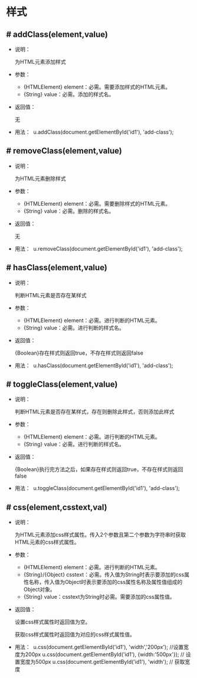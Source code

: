 
# 样式

## # addClass(element,value)
* 说明：

  为HTML元素添加样式

* 参数：
  * {HTMLElement} element：必需。需要添加样式的HTML元素。
  * {String} value：必需。添加的样式名。
* 返回值：

  无
* 用法：
  ​
  	u.addClass(document.getElementById('id1'), 'add-class');

## # removeClass(element,value)
* 说明：

  为HTML元素删除样式

* 参数：
  * {HTMLElement} element：必需。需要删除样式的HTML元素。
  * {String} value：必需。删除的样式名。
* 返回值：

  无
* 用法：
  ​
  	u.removeClass(document.getElementById('id1'), 'add-class');

## # hasClass(element,value)
* 说明：

  判断HTML元素是否存在某样式

* 参数：
  * {HTMLElement} element：必需。进行判断的HTML元素。
  * {String} value：必需。进行判断的样式名。
* 返回值：

  {Boolean}存在样式则返回true，不存在样式则返回false
* 用法：
  ​
  	u.hasClass(document.getElementById('id1'), 'add-class');

## # toggleClass(element,value)
* 说明：

  判断HTML元素是否存在某样式，存在则删除此样式，否则添加此样式

* 参数：
  * {HTMLElement} element：必需。进行判断的HTML元素。
  * {String} value：必需。进行判断的样式名。
* 返回值：

  {Boolean}执行完方法之后，如果存在样式则返回true，不存在样式则返回false
* 用法：
  ​
  	u.toggleClass(document.getElementById('id1'), 'add-class');

## # css(element,csstext,val)
* 说明：

  为HTML元素添加css样式属性。传入2个参数且第二个参数为字符串时获取HTML元素的css样式属性。

* 参数：
  * {HTMLElement} element：必需。进行判断的HTML元素。
  * {String}/{Object} csstext：必需。传入值为String时表示要添加的css属性名称，传入值为Object时表示要添加的css属性名称及属性值组成的Object对象。
  * {String} value：csstext为String时必需。需要添加的css属性值。
* 返回值：

  设置css样式属性时返回值为空。

  获取css样式属性时返回值为对应的css样式属性值。
* 用法：
  ​
  	u.css(document.getElementById('id1'), 'width','200px');	 //设置宽度为200px
  	u.css(document.getElementById('id1'), {width:'500px'}); // 设置宽度为500px
  	u.css(document.getElementById('id1'), 'width'); // 获取宽度




